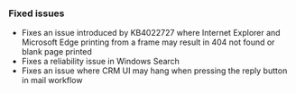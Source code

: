 ### Fixed issues
- Fixes an issue introduced by KB4022727 where Internet Explorer and Microsoft Edge printing from a frame may result in 404 not found or blank page printed
- Fixes a reliability issue in Windows Search
- Fixes an issue where CRM UI may hang when pressing the reply button in mail workflow